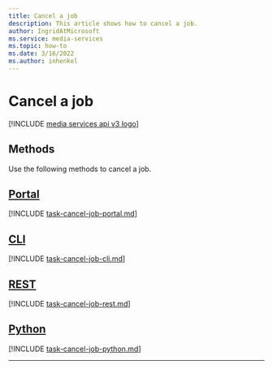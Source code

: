 ```yaml
---
title: Cancel a job
description: This article shows how to cancel a job.
author: IngridAtMicrosoft
ms.service: media-services
ms.topic: how-to
ms.date: 3/16/2022
ms.author: inhenkel
---
```


# Cancel a job

[!INCLUDE [media services api v3 logo](./includes/v3-hr.md)]

## Methods

Use the following methods to cancel a job.

## [Portal](#tab/portal/)

[!INCLUDE [task-cancel-job-portal.md](includes/task-cancel-job-portal.md)]

## [CLI](#tab/cli/)

[!INCLUDE [task-cancel-job-cli.md](includes/task-cancel-job-cli.md)]

## [REST](#tab/rest/)

[!INCLUDE [task-cancel-job-rest.md](includes/task-cancel-job-rest.md)]

## [Python](#tab/python/)

[!INCLUDE [task-cancel-job-python.md](includes/task-cancel-job-python.md)]

---
